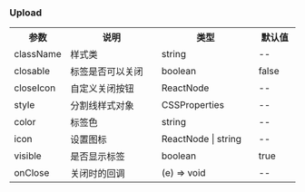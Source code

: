 ### Upload

<table>
  <tbody>
    <tr>
      <th  width="15%">参数</th><th width="35%">说明</th><th width="35%">类型</th><th width="15%">默认值</th>
    </tr>
    <tr>
      <td width="15%">className</td><td width="35%">样式类</td><td width="35%">string</td><td width="15%">--</td>
    </tr>
    <tr>
      <td width="15%">closable</td><td width="35%">标签是否可以关闭</td><td width="35%">boolean</td><td width="15%">false</td>
    </tr>
    <tr>
      <td width="15%">closeIcon</td><td width="35%">自定义关闭按钮</td><td width="35%">ReactNode</td><td width="15%">--</td>
    </tr>
    <tr>
      <td width="15%">style</td><td width="35%">分割线样式对象</td><td width="35%">CSSProperties</td><td width="15%">--</td>
    </tr>
    <tr>
      <td width="15%">color</td><td width="35%">标签色</td><td width="35%">string</td><td width="15%">--</td>
    </tr>
    <tr>
      <td width="15%">icon</td><td width="35%">设置图标</td><td width="35%">ReactNode | string</td><td width="15%">--</td>
    </tr>
    <tr>
      <td width="15%">visible</td><td width="35%">是否显示标签</td><td width="35%">boolean</td><td width="15%">true</td>
    </tr>
    <tr>
      <td width="15%">onClose</td><td width="35%">关闭时的回调</td><td width="35%">(e) => void</td><td width="15%">--</td>
    </tr>
  </tbody>
</table>
